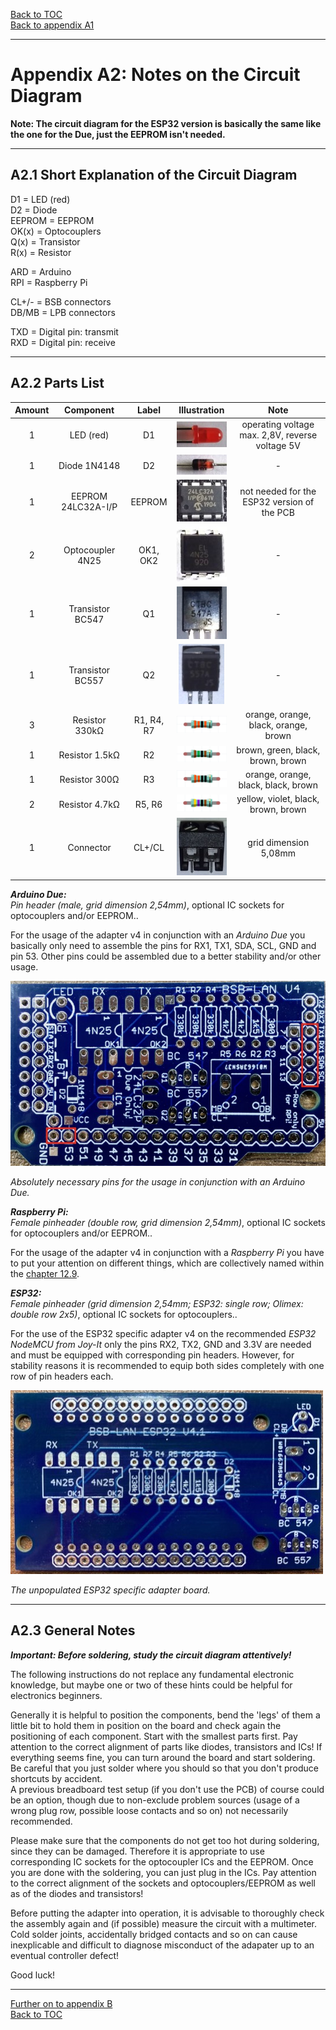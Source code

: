 [Back to TOC](toc.md)  
[Back to appendix A1](appendix_a1.md)    
   
--- 
    
# Appendix A2: Notes on the Circuit Diagram  
    
**Note: The circuit diagram for the ESP32 version is basically the same like the one for the Due, just the EEPROM isn't needed.**      
    
---  

## A2.1 Short Explanation of the Circuit Diagram

D1 = LED (red)  
D2 = Diode  
EEPROM = EEPROM  
OK(x) = Optocouplers  
Q(x) = Transistor  
R(x) = Resistor  

ARD = Arduino  
RPI = Raspberry Pi  
  
CL+/- = BSB connectors  
DB/MB = LPB connectors  

TXD = Digital pin: transmit  
RXD = Digital pin: receive
    
---
        
## A2.2 Parts List

| Amount | Component | Label | Illustration | Note | 
|:-----------:|:-------------:|:----------:|:-----------:|:------:|  
| 1 | LED (red) | D1 | <img src="https://raw.githubusercontent.com/1coderookie/BSB-LPB-LAN_EN/master/docs/pics/led_small.jpg"> | operating voltage max. 2,8V, reverse voltage 5V |  
| 1 | Diode 1N4148 | D2 | <img src="https://raw.githubusercontent.com/1coderookie/BSB-LPB-LAN_EN/master/docs/pics/1n4148_small.jpg"> | - |  
| 1 | EEPROM 24LC32A-I/P | EEPROM | <img src="https://raw.githubusercontent.com/1coderookie/BSB-LPB-LAN_EN/master/docs/pics/eeprom_small.jpg"> | not needed for the ESP32 version of the PCB |  
| 2 | Optocoupler 4N25 | OK1, OK2 | <img src="https://raw.githubusercontent.com/1coderookie/BSB-LPB-LAN_EN/master/docs/pics/4n25_small.jpg"> | - |    
| 1 | Transistor BC547 | Q1 | <img src="https://raw.githubusercontent.com/1coderookie/BSB-LPB-LAN_EN/master/docs/pics/bc547_small.jpg"> | - |  
| 1 | Transistor BC557 | Q2 | <img src="https://raw.githubusercontent.com/1coderookie/BSB-LPB-LAN_EN/master/docs/pics/bc557_small.jpg"> | - |  
| 3 | Resistor 330kΩ | R1, R4, R7 | <img src="https://raw.githubusercontent.com/1coderookie/BSB-LPB-LAN_EN/master/docs/pics/330k_small.png"> | orange, orange, black, orange, brown | 
| 1 | Resistor 1.5kΩ | R2 | <img src="https://raw.githubusercontent.com/1coderookie/BSB-LPB-LAN_EN/master/docs/pics/1k5_small.png"> | brown, green, black, brown, brown | 
| 1 | Resistor 300Ω | R3 | <img src="https://raw.githubusercontent.com/1coderookie/BSB-LPB-LAN_EN/master/docs/pics/330_small.png"> | orange, orange, black, black, brown | 
| 2 | Resistor 4.7kΩ | R5, R6 | <img src="https://raw.githubusercontent.com/1coderookie/BSB-LPB-LAN_EN/master/docs/pics/4k7_small.png"> | yellow, violet, black, brown, brown |  
| 1 | Connector | CL+/CL | <img src="https://raw.githubusercontent.com/1coderookie/BSB-LPB-LAN_EN/master/docs/pics/klemme_small.jpg"> | grid dimension 5,08mm |

***Arduino Due:***  
*Pin header (male, grid dimension 2,54mm)*, optional IC sockets for optocouplers and/or EEPROM..  
  
For the usage of the adapter v4 in conjunction with an *Arduino Due* you basically only need to assemble the pins for RX1, TX1, SDA, SCL, GND and pin 53. Other pins could be assembled due to a better stability and/or other usage.  
  
<img src="https://raw.githubusercontent.com/1coderookie/BSB-LPB-LAN_EN/master/docs/pics/bsb-adapter-v4-unbestueckt_pins.jpg">  
  
*Absolutely necessary pins for the usage in conjunction with an Arduino Due.*  
  
***Raspberry Pi:***  
*Female pinheader (double row, grid dimension 2,54mm)*, optional IC sockets for optocouplers and/or EEPROM..  
  
For the usage of the adapter v4 in conjunction with a *Raspberry Pi* you have to put your attention on different things, which are collectively named within the [chapter 12.9](chap12.md#129-raspberry-pi).    
        
***ESP32:***  
*Female pinheader (grid dimension 2,54mm; ESP32: single row; Olimex: double row 2x5)*, optional IC sockets for optocouplers..  
  
For the use of the ESP32 specific adapter v4 on the recommended *ESP32 NodeMCU from Joy-It* only the pins RX2, TX2, GND and 3.3V are needed and must be equipped with corresponding pin headers. However, for stability reasons it is recommended to equip both sides completely with one row of pin headers each.   
  
<img src="https://raw.githubusercontent.com/1coderookie/BSB-LPB-LAN_EN/master/docs/pics/ESP32-PCB.jpeg">  
  
*The unpopulated ESP32 specific adapter board.*          
    
---
    
## A2.3 General Notes

***Important: Before soldering, study the circuit diagram attentively!***

The following instructions do not replace any fundamental
electronic knowledge, but maybe one or two of these hints could
be helpful for electronics beginners.

Generally it is helpful to position the components, bend the 'legs' of them a little bit to hold them in position on the board and check again the positioning of each component. Start with the smallest parts first. Pay attention to the correct alignment of parts like diodes, transistors and ICs! If everything seems fine, you can turn around the board and start soldering. Be careful that you just solder where you should so that you don't produce shortcuts by accident.  
A previous breadboard test setup (if you don't use the PCB) of course could be an option, though
due to non-exclude problem sources (usage of a wrong
plug row, possible loose contacts and so on) not necessarily
recommended.  

Please make sure that the components do not get too hot during soldering,
since they can be damaged. Therefore it is appropriate to use corresponding IC sockets for the optocoupler ICs and the EEPROM. Once you are done with the soldering, you can just plug in the ICs. Pay attention to the correct alignment of the
sockets and optocouplers/EEPROM as well as of the diodes and transistors!  

Before putting the adapter into operation, it is advisable to thoroughly check the assembly again and (if possible)
measure the circuit with a multimeter. Cold solder joints, accidentally bridged contacts and so on can cause inexplicable and difficult to diagnose misconduct
of the adapater up to an eventual controller defect!

Good luck!
    
---  

[Further on to appendix B](appendix_b.md)      
[Back to TOC](toc.md)   
